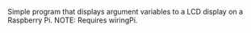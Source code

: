 Simple program that displays argument variables to a LCD display on a Raspberry Pi.
NOTE: Requires wiringPi.

